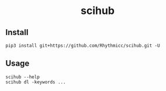 <h1 style="text-align: center"> scihub </h1>

## Install

```shell
pip3 install git+https://github.com/Rhythmicc/scihub.git -U
```

## Usage

```shell
scihub --help
scihub dl -keywords ...
```
